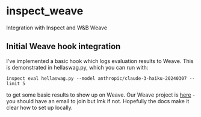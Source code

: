 # inspect_weave
Integration with Inspect and W&amp;B Weave

## Initial Weave hook integration

I've implemented a basic hook which logs evaluation results to Weave. This is demonstrated in hellaswag.py, which you can run with:

```
inspect eval hellaswag.py --model anthropic/claude-3-haiku-20240307 --limit 5
```

to get some basic results to show up on Weave. Our Weave project is [here](https://wandb.ai/danielpolatajko-mars/test-project/weave/evaluations?view=evaluations_default) - you should have an email to join but lmk if not. Hopefully the docs make it clear how to set up locally.


